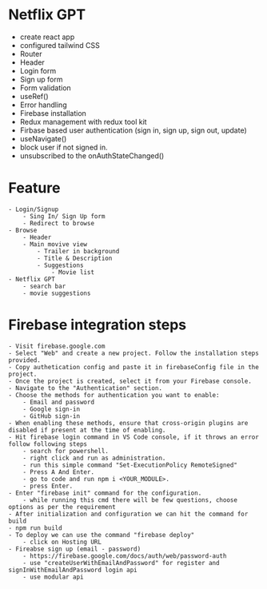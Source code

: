 # Netflix GPT

- create react app
- configured tailwind CSS
- Router
- Header
- Login form
- Sign up form
- Form validation
- useRef()
- Error handling
- Firebase installation
- Redux management with redux tool kit
- Firbase based user authentication (sign in, sign up, sign out, update)
- useNavigate()
- block user if not signed in.
- unsubscribed to the onAuthStateChanged()

# Feature
    - Login/Signup
        - Sing In/ Sign Up form
        - Redirect to browse
    - Browse 
        - Header
        - Main movive view
            - Trailer in background
            - Title & Description
            - Suggestions
                - Movie list
    - Netflix GPT
        - search bar
        - movie suggestions

# Firebase integration steps
    - Visit firebase.google.com
    - Select "Web" and create a new project. Follow the installation steps provided.
    - Copy authetication config and paste it in firebaseConfig file in the project.
    - Once the project is created, select it from your Firebase console.
    - Navigate to the "Authentication" section.
    - Choose the methods for authentication you want to enable:
        - Email and password
        - Google sign-in
        - GitHub sign-in
    - When enabling these methods, ensure that cross-origin plugins are disabled if present at the time of enabling.
    - Hit firebase login command in VS Code console, if it throws an error follow following steps
        - search for powershell.
        - right click and run as administration.
        - run this simple command "Set-ExecutionPolicy RemoteSigned"
        - Press A And Enter.
        - go to code and run npm i <YOUR_MODULE>.
        - press Enter.
    - Enter "firebase init" command for the configuration.
        - while running this cmd there will be few questions, choose options as per the requirement
    - After initialization and configuration we can hit the command for build
    - npm run build
    - To deploy we can use the command "firebase deploy"
        - click on Hosting URL 
    - Fireabse sign up (email - password)
        - https://firebase.google.com/docs/auth/web/password-auth
        - use "createUserWithEmailAndPassword" for register and signInWithEmailAndPassword login api
        - use modular api